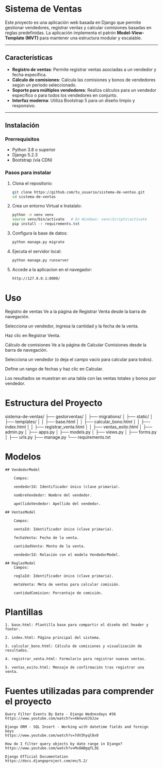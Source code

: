 # Sistema de Ventas

Este proyecto es una aplicación web basada en Django que permite gestionar vendedores, registrar ventas y calcular comisiones basadas en reglas predefinidas. La aplicación implementa el patrón **Model-View-Template (MVT)** para mantener una estructura modular y escalable.

---

## Características

- **Registro de ventas**: Permite registrar ventas asociadas a un vendedor y fecha específica.
- **Cálculo de comisiones**: Calcula las comisiones y bonos de vendedores según un periodo seleccionado.
- **Soporte para múltiples vendedores**: Realiza cálculos para un vendedor específico o para todos los vendedores en conjunto.
- **Interfaz moderna**: Utiliza Bootstrap 5 para un diseño limpio y responsivo.

---

## Instalación

### Prerrequisitos

- Python 3.8 o superior
- Django 5.2.3
- Bootstrap (vía CDN)

### Pasos para instalar

1. Clona el repositorio:
   ```bash
   git clone https://github.com/tu_usuario/sistema-de-ventas.git
   cd sistema-de-ventas

2. Crea un entorno Virtual e Instalalo:
    ```bash
    python -m venv venv
    source venv/bin/activate   # En Windows: venv\Scripts\activate
    pip install -r requirements.txt

3. Configura la base de datos:
    ```bash
    python manage.py migrate

4. Ejecuta el servidor local:
    ```bash
    python manage.py runserver

5. Accede a la aplicacion en el navegador:
    ```bash
    http://127.0.0.1:8000/

# Uso
Registro de ventas
Ve a la página de Registrar Venta desde la barra de navegación.

Selecciona un vendedor, ingresa la cantidad y la fecha de la venta.

Haz clic en Registrar Venta.

Cálculo de comisiones
Ve a la página de Calcular Comisiones desde la barra de navegación.

Selecciona un vendedor (o deja el campo vacío para calcular para todos).

Define un rango de fechas y haz clic en Calcular.

Los resultados se muestran en una tabla con las ventas totales y bonos por vendedor.

# Estructura del Proyecto
sistema-de-ventas/
├── gestorventas/
│   ├── migrations/
│   ├── static/
│   ├── templates/
│   │   ├── base.html
│   │   ├── calcular_bono.html
│   │   ├── index.html
│   │   ├── registrar_venta.html
│   │   ├── ventas_exito.html
│   ├── admin.py
│   ├── apps.py
│   ├── models.py
│   ├── views.py
│   ├── forms.py
│   ├── urls.py
├── manage.py
└── requirements.txt

# Modelos
    ## VendedorModel

        Campos:

        vendedorId: Identificador único (clave primaria).

        nombreVendedor: Nombre del vendedor.

        apellidoVendedor: Apellido del vendedor.

    ## VentasModel

        Campos:

        ventaId: Identificador único (clave primaria).

        fechaVenta: Fecha de la venta.

        cantidadVenta: Monto de la venta.

        vendedorId: Relación con el modelo VendedorModel.

    ## ReglasModel
        Campos:

        reglaId: Identificador único (clave primaria).

        metaVenta: Meta de ventas para calcular comisión.

        cantidadComision: Porcentaje de comisión.

# Plantillas

    1. base.html: Plantilla base para compartir el diseño del header y footer.

    2. index.html: Página principal del sistema.

    3. calcular_bono.html: Cálculo de comisiones y visualización de resultados.

    4. registrar_venta.html: Formulario para registrar nuevas ventas.

    5. ventas_exito.html: Mensaje de confirmación tras registrar una venta.

# Fuentes utilizadas para comprender el proyecto

    Query Filter Events By Date - Django Wednesdays #36
    https://www.youtube.com/watch?v=4AnwvUJGJzw

    Django ORM - SQL Insert - Working with datetime fields and foreign keys
    https://www.youtube.com/watch?v=7dV3hyql8x0

    How do I filter query objects by date range in Django?
    https://www.youtube.com/watch?v=Mx8ABgqfL3Q

    Django Official Documentation
    https://docs.djangoproject.com/en/5.2/